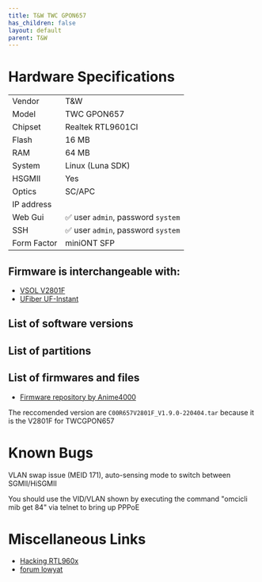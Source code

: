 ```yaml
---
title: T&W TWC GPON657
has_children: false
layout: default
parent: T&W
---
```


# Hardware Specifications

|             |                                    |
| ----------- | ---------------------------------- |
| Vendor      | T&W                                |
| Model       | TWC GPON657                        |
| Chipset     | Realtek RTL9601CI                  |
| Flash       | 16 MB                              |
| RAM         | 64 MB                              |
| System      | Linux (Luna SDK)                   |
| HSGMII      | Yes                                |
| Optics      | SC/APC                             |
| IP address  |                                    |
| Web Gui     | ✅ user `admin`, password `system` |
| SSH         | ✅ user `admin`, password `system` |
| Form Factor | miniONT SFP                        |

## Firmware is interchangeable with:

- [VSOL V2801F](/ont-vsol-v2801f)
- [UFiber UF-Instant](/ont-ufiber-uf-instant) 

## List of software versions
## List of partitions
## List of firmwares and files

- [Firmware repository by Anime4000](https://github.com/Anime4000/RTL960x/tree/main/Firmware/TWCGPON657)

The reccomended version are `C00R657V2801F_V1.9.0-220404.tar` because it is the V2801F for TWCGPON657


# Known Bugs

VLAN swap issue (MEID 171), auto-sensing mode to switch between SGMII/HiSGMII

You should use the VID/VLAN shown by executing the command "omcicli mib get 84" via telnet to bring up PPPoE


# Miscellaneous Links

- [Hacking RTL960x](https://github.com/Anime4000/RTL960x)
- [forum lowyat](https://forum.lowyat.net/topic/4925452/+460)

